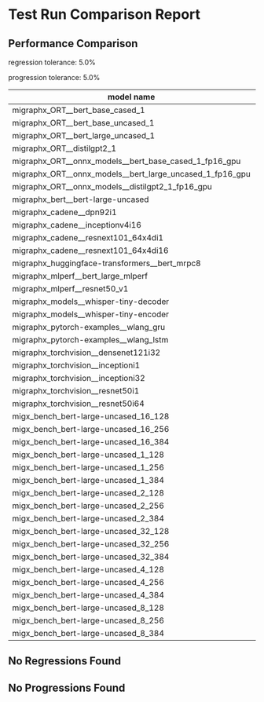 # Test Run Comparison Report

## Performance Comparison

regression tolerance: 5.0%

progression tolerance: 5.0%

|model name|exit_status|analysis|old_time_ms|new_time_ms|change_ms|percent_change|
|---|---|---|---|---|---|---|
|migraphx_ORT__bert_base_cased_1|PASS|within tol|86.5177|86.2343|-0.2834|-0.33%|
|migraphx_ORT__bert_base_uncased_1|PASS|progression|104.7788|89.3641|-15.4147|-14.71%|
|migraphx_ORT__bert_large_uncased_1|PASS|progression|551.4142|288.0662|-263.348|-47.76%|
|migraphx_ORT__distilgpt2_1|PASS|within tol|31.1537|30.4536|-0.7001|-2.25%|
|migraphx_ORT__onnx_models__bert_base_cased_1_fp16_gpu|Numerics|regression|83.8933|99.9059|16.0126|19.09%|
|migraphx_ORT__onnx_models__bert_large_uncased_1_fp16_gpu|Numerics|progression|357.2686|252.4035|-104.8651|-29.35%|
|migraphx_ORT__onnx_models__distilgpt2_1_fp16_gpu|Numerics|regression|42.9277|307.7231|264.7954|616.84%|
|migraphx_bert__bert-large-uncased|PASS|within tol|386.6633|369.7435|-16.9198|-4.38%|
|migraphx_cadene__dpn92i1|PASS|within tol|164.8382|168.0101|3.1719|1.92%|
|migraphx_cadene__inceptionv4i16|PASS|within tol|5424.8068|5356.6548|-68.152|-1.26%|
|migraphx_cadene__resnext101_64x4di1|PASS|progression|368.4533|324.0579|-44.3953|-12.05%|
|migraphx_cadene__resnext101_64x4di16|PASS|within tol|5067.1839|5214.1125|146.9285|2.9%|
|migraphx_huggingface-transformers__bert_mrpc8|PASS|within tol|376.9841|380.0678|3.0837|0.82%|
|migraphx_mlperf__bert_large_mlperf|Numerics|progression|445.4785|416.043|-29.4355|-6.61%|
|migraphx_mlperf__resnet50_v1|PASS|within tol|91.1688|92.0426|0.8739|0.96%|
|migraphx_models__whisper-tiny-decoder|PASS|within tol|31.7365|31.5853|-0.1512|-0.48%|
|migraphx_models__whisper-tiny-encoder|Numerics|regression|182.2197|511.4263|329.2067|180.66%|
|migraphx_pytorch-examples__wlang_gru|PASS|progression|170.9736|84.1417|-86.832|-50.79%|
|migraphx_pytorch-examples__wlang_lstm|PASS|regression|42.7938|47.3789|4.5851|10.71%|
|migraphx_torchvision__densenet121i32|PASS|within tol|1573.0265|1589.2855|16.259|1.03%|
|migraphx_torchvision__inceptioni1|PASS|within tol|194.9643|191.204|-3.7603|-1.93%|
|migraphx_torchvision__inceptioni32|PASS|within tol|5363.9508|5390.8876|26.9368|0.5%|
|migraphx_torchvision__resnet50i1|PASS|progression|90.6828|85.2113|-5.4715|-6.03%|
|migraphx_torchvision__resnet50i64|PASS|progression|6058.0197|5014.8474|-1043.1723|-17.22%|
|migx_bench_bert-large-uncased_16_128|PASS|within tol|2728.6056|2673.5434|-55.0622|-2.02%|
|migx_bench_bert-large-uncased_16_256|PASS|within tol|4150.6378|4196.1467|45.5089|1.1%|
|migx_bench_bert-large-uncased_16_384|Numerics|within tol|5665.1267|5823.0431|157.9164|2.79%|
|migx_bench_bert-large-uncased_1_128|PASS|regression|156.5047|165.6155|9.1108|5.82%|
|migx_bench_bert-large-uncased_1_256|PASS|within tol|262.5742|273.2465|10.6724|4.06%|
|migx_bench_bert-large-uncased_1_384|PASS|progression|396.3209|375.6087|-20.7122|-5.23%|
|migx_bench_bert-large-uncased_2_128|PASS|within tol|383.1536|388.1502|4.9966|1.3%|
|migx_bench_bert-large-uncased_2_256|PASS|progression|618.1456|586.9483|-31.1974|-5.05%|
|migx_bench_bert-large-uncased_2_384|PASS|within tol|876.2057|864.6249|-11.5808|-1.32%|
|migx_bench_bert-large-uncased_32_128|PASS|within tol|4946.4058|5003.4327|57.0269|1.15%|
|migx_bench_bert-large-uncased_32_256|PASS|regression|8054.5409|8635.0167|580.4758|7.21%|
|migx_bench_bert-large-uncased_32_384|Numerics|within tol|11354.5662|11778.2794|423.7132|3.73%|
|migx_bench_bert-large-uncased_4_128|PASS|within tol|703.5675|713.194|9.6265|1.37%|
|migx_bench_bert-large-uncased_4_256|PASS|within tol|1091.2601|1081.8913|-9.3689|-0.86%|
|migx_bench_bert-large-uncased_4_384|PASS|within tol|1516.3018|1551.9377|35.6358|2.35%|
|migx_bench_bert-large-uncased_8_128|PASS|progression|1442.9367|1308.2743|-134.6624|-9.33%|
|migx_bench_bert-large-uncased_8_256|PASS|regression|2060.9935|2241.8476|180.8541|8.78%|
|migx_bench_bert-large-uncased_8_384|PASS|within tol|2883.2058|2884.1955|0.9896|0.03%|

## No Regressions Found

## No Progressions Found

